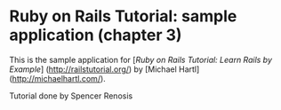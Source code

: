 # Ruby on Rails Tutorial: sample application (chapter 3)

This is the sample application for
[*Ruby on Rails Tutorial: Learn Rails by Example*] (http://railstutorial.org/) by [Michael Hartl] (http://michaelhartl.com/).

Tutorial done by Spencer Renosis
